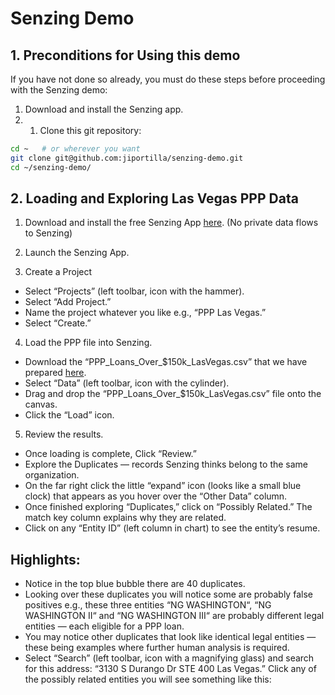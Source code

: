 # Senzing Demo

## <a id=preconditions></a> 1. Preconditions for Using this demo

If you have not done so already, you must do these steps before proceeding with the Senzing demo:

1. Download and install the Senzing app.
2. 1. Clone this git repository:

```bash
cd ~   # or wherever you want
git clone git@github.com:jiportilla/senzing-demo.git
cd ~/senzing-demo/
```
## <a id=preconditions></a> 2. Loading and Exploring Las Vegas PPP Data

1. Download and install the free Senzing App [here](http://www.senzing.com/). (No private data flows to Senzing)

2. Launch the Senzing App.

3. Create a Project

- Select “Projects” (left toolbar, icon with the hammer).
- Select “Add Project.”
- Name the project whatever you like e.g., “PPP Las Vegas.”
- Select “Create.”

4. Load the PPP file into Senzing.
- Download the “PPP_Loans_Over_$150k_LasVegas.csv” that we have prepared [here](http://bit.ly/2Yg2G1d).
- Select “Data” (left toolbar, icon with the cylinder).
- Drag and drop the “PPP_Loans_Over_$150k_LasVegas.csv” file onto the canvas.
- Click the “Load” icon.

5. Review the results.

- Once loading is complete, Click “Review.”
- Explore the Duplicates — records Senzing thinks belong to the same organization.
- On the far right click the little “expand” icon (looks like a small blue clock) that appears as you hover over the “Other Data” column.
- Once finished exploring “Duplicates,” click on “Possibly Related.” The match key column explains why they are related.
- Click on any “Entity ID” (left column in chart) to see the entity’s resume.

## Highlights:

- Notice in the top blue bubble there are 40 duplicates.
- Looking over these duplicates you will notice some are probably false positives e.g., these three entities “NG WASHINGTON“, “NG WASHINGTON II“ and “NG WASHINGTON III“ are probably different legal entities — each eligible for a PPP loan.
- You may notice other duplicates that look like identical legal entities — these being examples where further human analysis is required.
- Select “Search” (left toolbar, icon with a magnifying glass) and search for this address: “3130 S Durango Dr STE 400 Las Vegas.” Click any of the possibly related entities you will see something like this:
